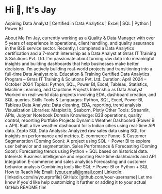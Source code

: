 
<h1>Hi 👋, It's Jay</h1>
Aspiring Data Analyst | Certified in Data Analytics | Excel | SQL | Python | Power BI

About Me
I’m Jay, currently working as a Quality & Data Manager with over 5 years of experience in operations, client handling, and quality assurance in the B2B service sector.
Recently, I completed a Data Analytics certification and a 7-month internship as a Data Analyst at Grras IT Training & Solutions Pvt. Ltd.
I'm passionate about turning raw data into meaningful insights and building dashboards that help businesses make better decisions.
I’m actively building real-world projects and transitioning into a full-time Data Analyst role.
Education & Training
Certified Data Analytics Program – Grras IT Training & Solutions Pvt. Ltd.
Duration: April 2024 – October 2024
Topics: Python, SQL, Power BI, Excel, Tableau, Statistics, Machine Learning, and Capstone Projects
Internship as Data Analyst
Worked on real-world data projects involving EDA, dashboard creation, and SQL queries.
Skills
Tools & Languages: Python, SQL, Excel, Power BI, Tableau
Data Analysis: Data cleaning, EDA, reporting, trend analysis
Visualization Libraries: Matplotlib, Seaborn, Plotly
Other Tools: Streamlit, APIs, Jupyter Notebook
Domain Knowledge: B2B operations, quality control, reporting
Portfolio Projects
Dynamic Weather Dashboard (Power BI + API):
Built a live weather dashboard for 5 Indian cities using real-time API data.
Zepto SQL Data Analysis:
Analyzed raw sales data using SQL for insights on performance and metrics.
E-commerce Funnel & Customer Segmentation (Coming Soon):
A project using SQL + Power BI to explore user behavior and segmentation.
Sales Performance & Forecasting (Coming Soon):
Forecasting trends using Python + SQL based on historical data.
Interests
Business intelligence and reporting
Real-time dashboards and API integration
E-commerce and sales analytics
Forecasting and customer behavior analysis
Combining tools like SQL + Power BI or Python + SQL
How to Reach Me
Email: [your.email@gmail.com]
LinkedIn: [linkedin.com/in/yourprofile]
GitHub: [github.com/your-username]
Let me know if you'd like help customizing it further or adding it to your actual GitHub README file!

<!--
**Jay-Malvi/Jay-Malvi** is a ✨ _special_ ✨ repository because its `README.md` (this file) appears on your GitHub profile.

Here are some ideas to get you started:

- 🔭 I’m currently working on ...
- 🌱 I’m currently learning ...
- 👯 I’m looking to collaborate on ...
- 🤔 I’m looking for help with ...
- 💬 Ask me about ...
- 📫 How to reach me: ...
- 😄 Pronouns: ...
- ⚡ Fun fact: ...
-->
